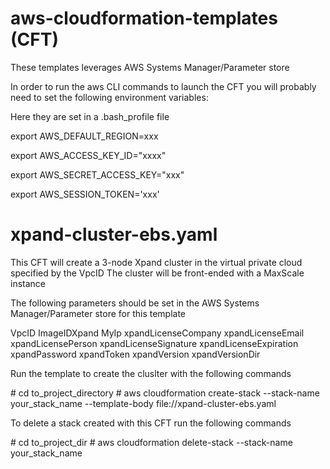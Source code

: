 # aws-cloudformation-templates (CFT)

These templates leverages  AWS Systems Manager/Parameter store

In order to run the aws CLI commands to launch the CFT you will probably need to set the following environment variables:

Here they are set in a .bash_profile file

export AWS_DEFAULT_REGION=xxx  

export AWS_ACCESS_KEY_ID="xxxx"  

export AWS_SECRET_ACCESS_KEY="xxx"  

export AWS_SESSION_TOKEN='xxx'   
 


# xpand-cluster-ebs.yaml

This CFT will create a 3-node Xpand cluster in the virtual private cloud specified by the VpcID 
The cluster will be front-ended with a MaxScale instance

The following parameters should be set in the AWS Systems Manager/Parameter store for this template

VpcID
ImageIDXpand
MyIp
xpandLicenseCompany
xpandLicenseEmail
xpandLicensePerson
xpandLicenseSignature
xpandLicenseExpiration
xpandPassword
xpandToken
xpandVersion
xpandVersionDir

Run the template to create the cluslter with the following commands

\# cd to_project_directory
\# aws cloudformation create-stack --stack-name your_stack_name --template-body file://xpand-cluster-ebs.yaml

To delete a stack created with this CFT run the following commands

\# cd to_project_dir
\# aws cloudformation delete-stack --stack-name your_stack_name